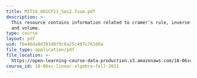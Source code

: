 ```yaml
---
title: MIT18_06SCF11_Ses2.7sum.pdf
description: >-
  This resource contains information related to cramer's rule, inverse matrix
  and volume.
type: course
layout: pdf
uid: f6e46da0d783d8f9c0a25c407c76166a
file_type: application/pdf
file_location: >-
  https://open-learning-course-data-production.s3.amazonaws.com/18-06sc-linear-algebra-fall-2011/f6e46da0d783d8f9c0a25c407c76166a_MIT18_06SCF11_Ses2.7sum.pdf
course_id: 18-06sc-linear-algebra-fall-2011
---
```

